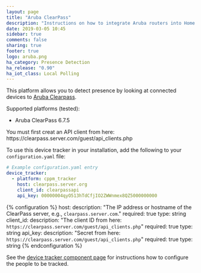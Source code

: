 ```yaml
---
layout: page
title: "Aruba ClearPass"
description: "Instructions on how to integrate Aruba routers into Home Assistant."
date: 2019-03-05 10:45
sidebar: true
comments: false
sharing: true
footer: true
logo: aruba.png
ha_category: Presence Detection
ha_release: "0.90"
ha_iot_class: Local Polling
---
```



This platform allows you to detect presence by looking at connected devices to [Aruba Clearpass](https://www.arubanetworks.com/products/security/network-access-control/).

Supported platforms (tested):

- Aruba ClearPass 6.7.5

<p class='note warning'>
You must first creat an API client from here: https://clearpass.server.com/guest/api_clients.php
</p>

To use this device tracker in your installation, add the following to your `configuration.yaml` file:

```yaml
# Example configuration.yaml entry
device_tracker:
  - platform: cppm_tracker
    host: clearpass.server.org
    client_id: clearpassapi
    api_key: 00000004qyO513hTdCfjIO2ZWWnmex8QZ5000000000
```

{% configuration %}
host:
  description: "The IP address or hostname of the ClearPass server, e.g., `clearpass.server.com`."
  required: true
  type: string
client_id:
  description: "The client ID from here: `https://clearpass.server.com/guest/api_clients.php`"
  required: true
  type: string
api_key:
  description: "Secret from here: `https://clearpass.server.com/guest/api_clients.php`"
  required: true
  type: string
{% endconfiguration %}

See the [device tracker component page](/components/device_tracker/) for instructions how to configure the people to be tracked.
